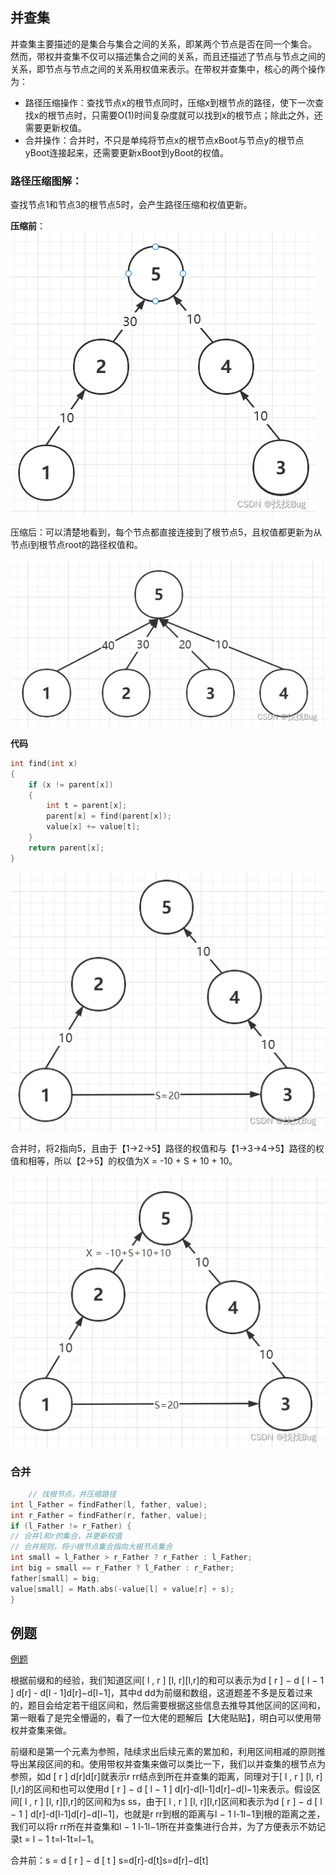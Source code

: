 ## 并查集
并查集主要描述的是集合与集合之间的关系，即某两个节点是否在同一个集合。
然而，带权并查集不仅可以描述集合之间的关系，而且还描述了节点与节点之间的关系，即节点与节点之间的关系用权值来表示。在带权并查集中，核心的两个操作为：

- 路径压缩操作：查找节点x的根节点同时，压缩x到根节点的路径，使下一次查找x的根节点时，只需要O(1)时间复杂度就可以找到x的根节点；除此之外，还需要更新权值。
- 合并操作：合并时，不只是单纯将节点x的根节点xBoot与节点y的根节点yBoot连接起来，还需要更新xBoot到yBoot的权值。

### 路径压缩图解：
查找节点1和节点3的根节点5时，会产生路径压缩和权值更新。

__压缩前__：
![image1](image-1.png)

 压缩后：可以清楚地看到，每个节点都直接连接到了根节点5，且权值都更新为从节点i到根节点root的路径权值和。

 ![iamge2](image-2.png)

__代码__
```cpp
int find(int x)
{
	if (x != parent[x])
	{
		int t = parent[x];
		parent[x] = find(parent[x]);
		value[x] += value[t];
	}
	return parent[x];
}
```

![image3](image-3.png)

合并时，将2指向5，且由于【1->2->5】路径的权值和与【1->3->4->5】路径的权值和相等，所以【2->5】的权值为X = -10 + S + 10 + 10。

![image4](image-4.png)

### 合并
```cpp
	// 找根节点，并压缩路径
int l_Father = findFather(l, father, value);
int r_Father = findFather(r, father, value);
if (l_Father != r_Father) {
// 合并l和r的集合，并更新权值
// 合并规则，将小根节点集合指向大根节点集合
int small = l_Father > r_Father ? r_Father : l_Father;
int big = small == r_Father ? l_Father : r_Father;
father[small] = big;
value[small] = Math.abs(-value[l] + value[r] + s);
}
```
## 例题
[例题](https://www.dotcpp.com/oj/problem2671.html)

根据前缀和的经验，我们知道区间[ l , r ] [l, r][l,r]的和可以表示为d [ r ] − d [ l − 1 ] d[r] - d[l - 1]d[r]−d[l−1]，其中d dd为前缀和数组，这道题差不多是反着过来的，题目会给定若干组区间和，然后需要根据这些信息去推导其他区间的区间和，第一眼看了是完全懵逼的，看了一位大佬的题解后【大佬贴贴】，明白可以使用带权并查集来做。

前缀和是第一个元素为参照，陆续求出后续元素的累加和，利用区间相减的原则推导出某段区间的和。使用带权并查集来做可以类比一下，我们以并查集的根节点为参照，如d [ r ] d[r]d[r]就表示r rr结点到所在并查集的距离，同理对于[ l , r ] [l, r][l,r]的区间和也可以使用d [ r ] − d [ l − 1 ] d[r]-d[l-1]d[r]−d[l−1]来表示。假设区间[ l , r ] [l, r][l,r]的区间和为s ss，由于[ l , r ] [l, r][l,r]区间和表示为d [ r ] − d [ l − 1 ] d[r]-d[l-1]d[r]−d[l−1]，也就是r rr到根的距离与l − 1 l-1l−1到根的距离之差，我们可以将r rr所在并查集和l − 1 l-1l−1所在并查集进行合并，为了方便表示不妨记录t = l − 1 t=l-1t=l−1。

合并前：s = d [ r ] − d [ t ] s=d[r]-d[t]s=d[r]−d[t]
